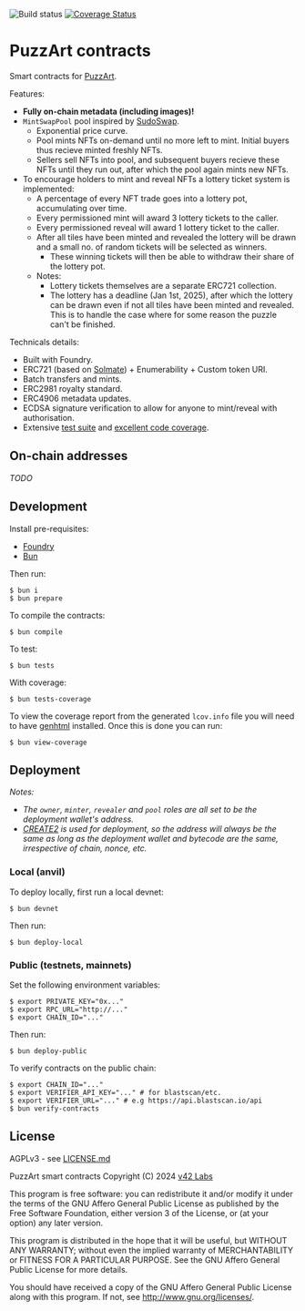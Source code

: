 ![Build status](https://github.com/PuzzArt/contracts/actions/workflows/ci.yml/badge.svg?branch=master)
[![Coverage Status](https://coveralls.io/repos/github/PuzzArt/contracts/badge.svg?t=wvNXqi)](https://coveralls.io/github/PuzzArt/contracts)

# PuzzArt contracts

Smart contracts for [PuzzArt](https://puzz.art).

Features:

* **Fully on-chain metadata (including images)!**
* `MintSwapPool` pool inspired by [SudoSwap](https://github.com/sudoswap/lssvm).
  * Exponential price curve.
  * Pool mints NFTs on-demand until no more left to mint. Initial buyers thus recieve minted freshly NFTs.
  * Sellers sell NFTs into pool, and subsequent buyers recieve these NFTs until they run out, after which the pool again mints new NFTs.
* To encourage holders to mint and reveal NFTs a lottery ticket system is implemented:
  * A percentage of every NFT trade goes into a lottery pot, accumulating over time.
  * Every permissioned mint will award 3 lottery tickets to the caller.
  * Every permissioned reveal will award 1 lottery ticket to the caller.
  * After all tiles have been minted and revealed the lottery will be drawn and a small no. of random tickets will be selected as winners.
    * These winning tickets will then be able to withdraw their share of the lottery pot.
  * Notes:
    * Lottery tickets themselves are a separate ERC721 collection.
    * The lottery has a deadline (Jan 1st, 2025), after which the lottery can be drawn even if not all tiles have been minted and revealed. This is to handle the case where for some reason the puzzle can't be finished.

Technicals details:

* Built with Foundry.
* ERC721 (based on [Solmate](https://github.com/transmissions11/solmate/blob/main/src/tokens/ERC721.sol)) + Enumerability + Custom token URI.
* Batch transfers and mints.
* ERC2981 royalty standard.
* ERC4906 metadata updates.
* ECDSA signature verification to allow for anyone to mint/reveal with authorisation.
* Extensive [test suite](./test/) and [excellent code coverage](https://coveralls.io/github/PuzzArt/contracts).

## On-chain addresses

_TODO_

## Development

Install pre-requisites:

* [Foundry](https://book.getfoundry.sh/)
* [Bun](https://bun.sh/)

Then run:

```shell
$ bun i
$ bun prepare
```

To compile the contracts:

```shell
$ bun compile
```

To test:

```shell
$ bun tests
```

With coverage:

```shell
$ bun tests-coverage
```

To view the coverage report from the generated `lcov.info` file you will need to have [genhtml](https://command-not-found.com/genhtml) installed. Once this is done you can run:

```shell
$ bun view-coverage
```


## Deployment

_Notes:_

* _The `owner`, `minter`, `revealer` and `pool` roles are all set to be the deployment wallet's address._
* _[CREATE2](https://book.getfoundry.sh/tutorials/create2-tutorial) is used for deployment, so the address will always be the same as long as the deployment wallet and bytecode are the same, irrespective of chain, nonce, etc._

### Local (anvil)

To deploy locally, first run a local devnet:

```shell
$ bun devnet
```

Then run:

```shell
$ bun deploy-local
```

### Public (testnets, mainnets)

Set the following environment variables:

```shell
$ export PRIVATE_KEY="0x..."
$ export RPC_URL="http://..."
$ export CHAIN_ID="..."
```

Then run:

```shell
$ bun deploy-public
```

To verify contracts on the public chain:

```shell
$ export CHAIN_ID="..."
$ export VERIFIER_API_KEY="..." # for blastscan/etc.
$ export VERIFIER_URL="..." # e.g https://api.blastscan.io/api
$ bun verify-contracts
```

## License

AGPLv3 - see [LICENSE.md](LICENSE.md)

PuzzArt smart contracts
Copyright (C) 2024  [v42 Labs](https://v42.space)

This program is free software: you can redistribute it and/or modify
it under the terms of the GNU Affero General Public License as published by
the Free Software Foundation, either version 3 of the License, or
(at your option) any later version.

This program is distributed in the hope that it will be useful,
but WITHOUT ANY WARRANTY; without even the implied warranty of
MERCHANTABILITY or FITNESS FOR A PARTICULAR PURPOSE.  See the
GNU Affero General Public License for more details.

You should have received a copy of the GNU Affero General Public License
along with this program.  If not, see <http://www.gnu.org/licenses/>.
